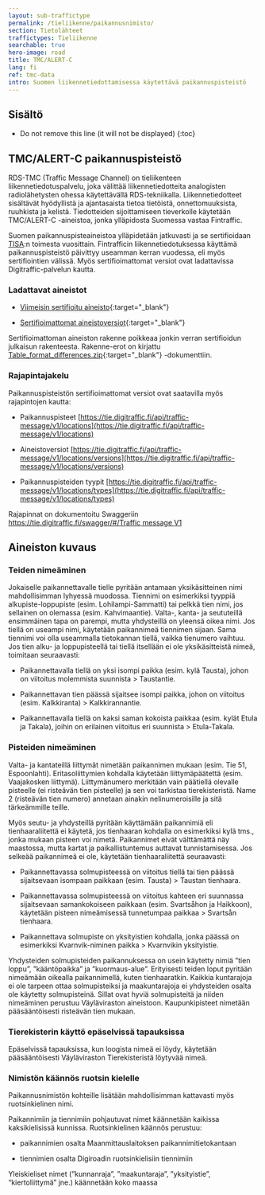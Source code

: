 ```yaml
---
layout: sub-traffictype
permalink: /tieliikenne/paikannusnimisto/
section: Tietolähteet
traffictypes: Tieliikenne
searchable: true
hero-image: road
title: TMC/ALERT-C
lang: fi
ref: tmc-data
intro: Suomen liikennetiedottamisessa käytettävä paikannuspisteistö
---
```


<h2 id="sisältö">Sisältö</h2>

<!-- deno-fmt-ignore -->
- Do not remove this line (it will not be displayed)
{:toc}

## TMC/ALERT-C paikannuspisteistö

RDS-TMC (Traffic Message Channel) on tieliikenteen liikennetiedotuspalvelu, joka
välittää liikennetiedotteita analogisten radiolähetysten ohessa käytettävällä
RDS-tekniikalla. Liikennetiedotteet sisältävät hyödyllistä ja ajantasaista
tietoa tietöistä, onnettomuuksista, ruuhkista ja kelistä. Tiedotteiden
sijoittamiseen tieverkolle käytetään TMC/ALERT-C -aineistoa, jonka ylläpidosta
Suomessa vastaa Fintraffic.

Suomen paikannuspisteaineistoa ylläpidetään jatkuvasti ja se sertifioidaan
[TISA](https://tisa.org/):n toimesta vuosittain. Fintrafficin
liikennetiedotuksessa käyttämä paikannuspisteistö päivittyy useamman kerran
vuodessa, eli myös sertifiointien välissä. Myös sertifioimattomat versiot ovat
ladattavissa Digitraffic-palvelun kautta.

### Ladattavat aineistot

- [Viimeisin sertifioitu aineisto](https://tie.digitraffic.fi/tmc/index.html?prefix=certified){:target="_blank"}

- [Sertifioimattomat aineistoversiot](https://tie.digitraffic.fi/tmc/index.html?prefix=noncertified){:target="_blank"}

Sertifioimattoman aineiston rakenne poikkeaa jonkin verran sertifioidun
julkaisun rakenteesta. Rakenne-erot on kirjattu
[Table_format_differences.zip](https://tie.digitraffic.fi/tmc/noncertified/Table_format_differences.zip){:target="_blank"}
-dokumenttiin.

### Rajapintajakelu

Paikannuspisteistön sertifioimattomat versiot ovat saatavilla myös rajapintojen
kautta:

- Paikannuspisteet
  [https://tie.digitraffic.fi/api/traffic-message/v1/locations](https://tie.digitraffic.fi/api/traffic-message/v1/locations)

- Aineistoversiot
  [https://tie.digitraffic.fi/api/traffic-message/v1/locations/versions](https://tie.digitraffic.fi/api/traffic-message/v1/locations/versions)

- Paikannuspisteiden tyypit
  [https://tie.digitraffic.fi/api/traffic-message/v1/locations/types](https://tie.digitraffic.fi/api/traffic-message/v1/locations/types)

Rajapinnat on dokumentoitu Swaggeriin
[https://tie.digitraffic.fi/swagger/#/Traffic message V1](https://tie.digitraffic.fi/swagger/#/Traffic%20message%20V1)

## Aineiston kuvaus

### Teiden nimeäminen

Jokaiselle paikannettavalle tielle pyritään antamaan yksikäsitteinen nimi
mahdollisimman lyhyessä muodossa. Tiennimi on esimerkiksi tyyppiä
alkupiste-loppupiste (esim. Lohilampi-Sammatti) tai pelkkä tien nimi, jos
sellainen on olemassa (esim. Kahvimaantie). Valta-, kanta- ja seututeillä
ensimmäinen tapa on parempi, mutta yhdysteillä on yleensä oikea nimi. Jos tiellä
on useampi nimi, käytetään paikannimeä tiennimen sijaan. Sama tiennimi voi olla
useammalla tietokannan tiellä, vaikka tienumero vaihtuu. Jos tien alku- ja
loppupisteellä tai tiellä itsellään ei ole yksikäsitteistä nimeä, toimitaan
seuraavasti:

- Paikannettavalla tiellä on yksi isompi paikka (esim. kylä Tausta), johon on
  viitoitus molemmista suunnista > Taustantie.

- Paikannettavan tien päässä sijaitsee isompi paikka, johon on viitoitus (esim.
  Kalkkiranta) > Kalkkirannantie.

- Paikannettavalla tiellä on kaksi saman kokoista paikkaa (esim. kylät Etula ja
  Takala), joihin on erilainen viitoitus eri suunnista > Etula-Takala.

### Pisteiden nimeäminen

Valta- ja kantateillä liittymät nimetään paikannimen mukaan (esim. Tie 51,
Espoonlahti). Eritasoliittymien kohdalla käytetään liittymäpäätettä (esim.
Vaajakosken liittymä). Liittymänumero merkitään vain päätiellä olevalle
pisteelle (ei risteävän tien pisteelle) ja sen voi tarkistaa tierekisteristä.
Name 2 (risteävän tien numero) annetaan ainakin nelinumeroisille ja sitä
tärkeämmille teille.

Myös seutu- ja yhdysteillä pyritään käyttämään paikannimiä eli tienhaaraliitettä
ei käytetä, jos tienhaaran kohdalla on esimerkiksi kylä tms., jonka mukaan
pisteen voi nimetä. Paikannimet eivät välttämättä näy maastossa, mutta kartat ja
paikallistuntemus auttavat tunnistamisessa. Jos selkeää paikannimeä ei ole,
käytetään tienhaaraliitettä seuraavasti:

- Paikannettavassa solmupisteessä on viitoitus tiellä tai tien päässä
  sijaitsevaan isompaan paikkaan (esim. Tausta) > Taustan tienhaara.

- Paikannettavassa solmupisteessä on viitoitus kahteen eri suunnassa
  sijaitsevaan samankokoiseen paikkaan (esim. Svartsåhon ja Haikkoon), käytetään
  pisteen nimeämisessä tunnetumpaa paikkaa > Svartsån tienhaara.

- Paikannettava solmupiste on yksityistien kohdalla, jonka päässä on esimerkiksi
  Kvarnvik-niminen paikka > Kvarnvikin yksityistie.

Yhdysteiden solmupisteiden paikannuksessa on usein käytetty nimiä ”tien loppu”,
”kääntöpaikka” ja ”kuormaus-alue”. Erityisesti teiden loput pyritään nimeämään
oikealla paikannimellä, kuten tienhaaratkin. Kaikkia kuntarajoja ei ole tarpeen
ottaa solmupisteiksi ja maakuntarajoja ei yhdysteiden osalta ole käytetty
solmupisteinä. Sillat ovat hyviä solmupisteitä ja niiden nimeäminen perustuu
Väyläviraston aineistoon. Kaupunkipisteet nimetään pääsääntöisesti risteävän
tien mukaan.

### Tierekisterin käyttö epäselvissä tapauksissa

Epäselvissä tapauksissa, kun loogista nimeä ei löydy, käytetään pääsääntöisesti
Väyläviraston Tierekisteristä löytyvää nimeä.

### Nimistön käännös ruotsin kielelle

Paikannusnimistön kohteille lisätään mahdollisimman kattavasti myös
ruotsinkielinen nimi.

Paikannimiin ja tiennimiin pohjautuvat nimet käännetään kaikissa kaksikielisissä
kunnissa. Ruotsinkielinen käännös perustuu:

- paikannimien osalta Maanmittauslaitoksen paikannimitietokantaan

- tiennimien osalta Digiroadin ruotsinkielisiin tiennimiin

Yleiskieliset nimet (”kunnanraja”, ”maakuntaraja”, ”yksityistie”,
“kiertoliittymä” jne.) käännetään koko maassa
